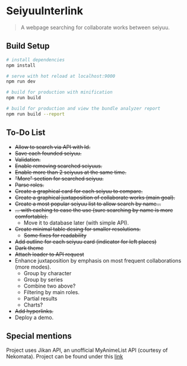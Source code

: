 # SeiyuuInterlink

> A webpage searching for collaborate works between seiyuu.

## Build Setup

``` bash
# install dependencies
npm install

# serve with hot reload at localhost:9000
npm run dev

# build for production with minification
npm run build

# build for production and view the bundle analyzer report
npm run build --report
```
## To-Do List

* ~~Allow to search via API with Id.~~
* ~~Save each founded seiyuu.~~
* ~~Validation.~~
* ~~Enable removing searched seiyuus.~~
* ~~Enable more than 2 seiyuus at the same time.~~
* ~~"More" section for searched seiyuu.~~
* ~~Parse roles.~~
* ~~Create a graphical card for each seiyuu to compare.~~
* ~~Create a graphical juxtaposition of collaborate works (main goal).~~
* ~~Create a most popular seiyuu list to allow search by name...~~
* ~~... with caching to ease the use (sure searching by name is more comfortable).~~
    * Move it to database later (with simple API).
* ~~Create minimal table desing for smaller resolutions.~~
    * ~~Some fixes for readability~~
* ~~Add outline for each seiyuu card (indicator for left places)~~
* ~~Dark theme~~
* ~~Attach loader to API request~~
* Enhance juxtaposition by emphasis on most frequent collaborations (more modes).
    * Group by character
    * Group by series
    * Combine two above?
    * Filtering by main roles.
    * Partial results
    * Charts?
* ~~Add hyperlinks.~~
* Deploy a demo.

## Special mentions

Project uses Jikan API, an unofficial MyAnimeList API (courtesy of Nekomata). Project can be found under this [link](https://github.com/jikan-me/jikan/)